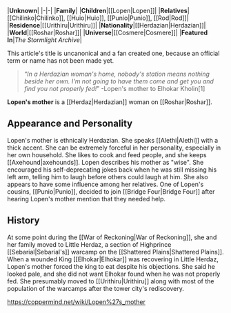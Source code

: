 |**Unknown**|
|-|-|
|**Family**|
|**Children**|[[Lopen\|Lopen]]|
|**Relatives**|[[Chilinko\|Chilinko]], [[Huio\|Huio]], [[Punio\|Punio]], [[Rod\|Rod]]|
|**Residence**|[[Urithiru\|Urithiru]]|
|**Nationality**|[[Herdazian\|Herdazian]]|
|**World**|[[Roshar\|Roshar]]|
|**Universe**|[[Cosmere\|Cosmere]]|
|**Featured In**|*The Stormlight Archive*|

This article's title is uncanonical and a fan created one, because an official term or name has not been made yet.
>“*In a Herdazian woman's home, nobody's station means nothing beside her own. I'm not going to have them come and get you and find you not properly fed!*”
\-Lopen's mother to Elhokar Kholin[1]

**Lopen's mother** is a [[Herdaz\|Herdazian]] woman on [[Roshar\|Roshar]].

## Appearance and Personality
Lopen's mother is ethnically Herdazian. She speaks [[Alethi\|Alethi]] with a thick accent. She can be extremely forceful in her personality, especially in her own household. She likes to cook and feed people, and she keeps [[Axehound\|axehounds]].
Lopen describes his mother as "wise". She encouraged his self-deprecating jokes back when he was still missing his left arm, telling him to laugh before others could laugh at him. She also appears to have some influence among her relatives. One of Lopen's cousins, [[Punio\|Punio]], decided to join [[Bridge Four\|Bridge Four]] after hearing Lopen's mother mention that they needed help.

## History
At some point during the [[War of Reckoning\|War of Reckoning]], she and her family moved to Little Herdaz, a section of Highprince [[Sebarial\|Sebarial's]] warcamp on the [[Shattered Plains\|Shattered Plains]]. When a wounded King [[Elhokar\|Elhokar]] was recovering in Little Herdaz, Lopen's mother forced the king to eat despite his objections. She said he looked pale, and she did not want Elhokar found when he was not properly fed.
She presumably moved to [[Urithiru\|Urithiru]] along with most of the population of the warcamps after the tower city's rediscovery.



https://coppermind.net/wiki/Lopen%27s_mother